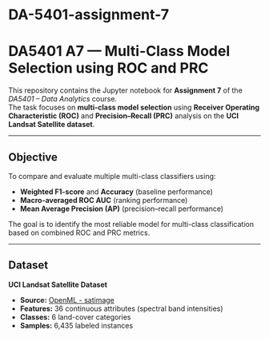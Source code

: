 # DA-5401-assignment-7
# DA5401 A7 — Multi-Class Model Selection using ROC and PRC

This repository contains the Jupyter notebook for **Assignment 7** of the *DA5401 – Data Analytics* course.  
The task focuses on **multi-class model selection** using **Receiver Operating Characteristic (ROC)** and **Precision–Recall (PRC)** analysis on the **UCI Landsat Satellite dataset**.

---

##  Objective

To compare and evaluate multiple multi-class classifiers using:
- **Weighted F1-score** and **Accuracy** (baseline performance)
- **Macro-averaged ROC AUC** (ranking performance)
- **Mean Average Precision (AP)** (precision–recall performance)

The goal is to identify the most reliable model for multi-class classification based on combined ROC and PRC metrics.

---

##  Dataset

**UCI Landsat Satellite Dataset**  
- **Source:** [OpenML - satimage](https://www.openml.org/d/182)  
- **Features:** 36 continuous attributes (spectral band intensities)  
- **Classes:** 6 land-cover categories  
- **Samples:** 6,435 labeled instances


